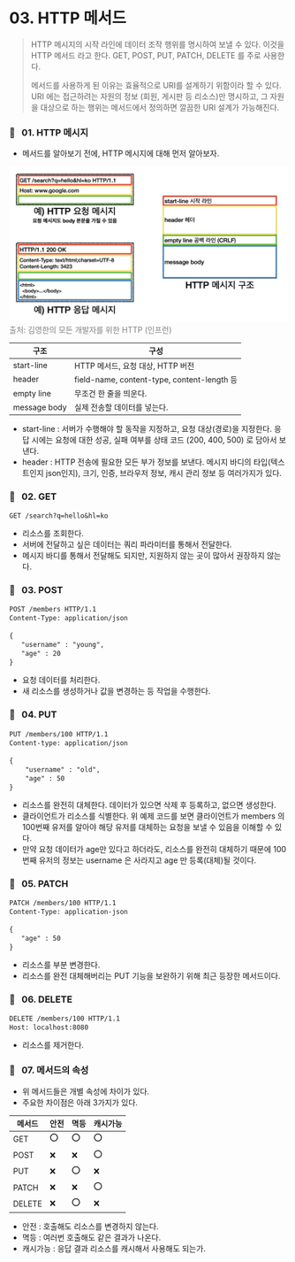 # 03. HTTP 메서드

> HTTP 메시지의 시작 라인에 데이터 조작 행위를 명시하여 보낼 수 있다. 이것을 HTTP 메서드 라고 한다. GET, POST, PUT, PATCH, DELETE 를 주로 사용한다.
>
> 메서드를 사용하게 된 이유는 효율적으로 URI를 설계하기 위함이라 할 수 있다. URI 에는 접근하려는 자원의 정보 (회원, 게시판 등 리소스)만 명시하고, 그 자원을 대상으로 하는 행위는 메서드에서 정의하면 깔끔한 URI 설계가 가능해진다.

### 📧 &nbsp; 01. HTTP 메시지

- 메서드를 알아보기 전에, HTTP 메시지에 대해 먼저 알아보자.

<img src="images/04. HTTP message.png">
<span style="color: #808080">출처: 김영한의 모든 개발자를 위한 HTTP (인프런)</span>

| 구조         | 구성                                        |
| ------------ | ------------------------------------------- |
| start-line   | HTTP 메서드, 요청 대상, HTTP 버전           |
| header       | field-name, content-type, content-length 등 |
| empty line   | 무조건 한 줄을 띄운다.                      |
| message body | 실제 전송할 데이터를 넣는다.                |

- start-line : 서버가 수행해야 할 동작을 지정하고, 요청 대상(경로)을 지정한다. 응답 시에는 요청에 대한 성공, 실패 여부를 상태 코드 (200, 400, 500) 로 담아서 보낸다.
- header : HTTP 전송에 필요한 모든 부가 정보를 보낸다. 메시지 바디의 타입(텍스트인지 json인지), 크기, 인증, 브라우저 정보, 캐시 관리 정보 등 여러가지가 있다.

### 📧 &nbsp; 02. GET

```
GET /search?q=hello&hl=ko
```

- 리소스를 조회한다.
- 서버에 전달하고 싶은 데이터는 쿼리 파라미터를 통해서 전달한다.
- 메시지 바디를 통해서 전달해도 되지만, 지원하지 않는 곳이 많아서 권장하지 않는다.

### 📧 &nbsp; 03. POST

```
POST /members HTTP/1.1
Content-Type: application/json

{
   "username" : "young",
   "age" : 20
}
```

- 요청 데이터를 처리한다.
- 새 리소스를 생성하거나 값을 변경하는 등 작업을 수행한다.

### 📧 &nbsp; 04. PUT

```
PUT /members/100 HTTP/1.1
Content-type: application/json

{
    "username" : "old",
    "age" : 50
}
```

- 리소스를 완전히 대체한다. 데이터가 있으면 삭제 후 등록하고, 없으면 생성한다.
- 클라이언트가 리소스를 식별한다. 위 예제 코드를 보면 클라이언트가 members 의 100번째 유저를 알아야 해당 유저를 대체하는 요청을 보낼 수 있음을 이해할 수 있다.
- 만약 요청 데이터가 age만 있다고 하더라도, 리소스를 완전히 대체하기 때문에 100번째 유저의 정보는 username 은 사라지고 age 만 등록(대체)될 것이다.

### 📧 &nbsp; 05. PATCH

```
PATCH /members/100 HTTP/1.1
Content-Type: application-json

{
   "age" : 50
}
```

- 리소스를 부분 변경한다.
- 리소스를 완전 대체해버리는 PUT 기능을 보완하기 위해 최근 등장한 메서드이다.

### 📧 &nbsp; 06. DELETE

```
DELETE /members/100 HTTP/1.1
Host: localhost:8080
```

- 리소스를 제거한다.

### 📧 &nbsp; 07. 메서드의 속성

- 위 메서드들은 개별 속성에 차이가 있다.
- 주요한 차이점은 아래 3가지가 있다.

| 메서드 | 안전 | 멱등 | 캐시가능 |
| ------ | ---- | ---- | -------- |
| GET    | ⭕️  | ⭕️  | ⭕️      |
| POST   | ❌   | ❌   | ⭕️      |
| PUT    | ❌   | ⭕️  | ❌       |
| PATCH  | ❌   | ❌   | ⭕️      |
| DELETE | ❌   | ⭕️  | ❌       |

- 안전 : 호출해도 리소스를 변경하지 않는다.
- 멱등 : 여러번 호출해도 같은 결과가 나온다.
- 캐시가능 : 응답 결과 리소스를 캐시해서 사용해도 되는가.
